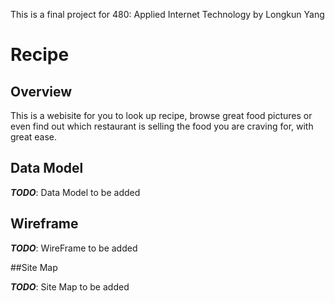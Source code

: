 This is a final project for 480: Applied Internet Technology by Longkun Yang
# Recipe

## Overview

This is a webisite for you to look up recipe, browse great food pictures or even find out which restaurant is selling the food you are craving for, with great ease.


## Data Model

___TODO___: Data Model to be added

## Wireframe

___TODO___: WireFrame to be added

##Site Map

___TODO___: Site Map to be added

